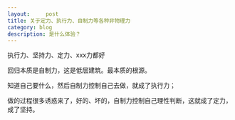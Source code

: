 ```yaml
---
layout:     post
title: 关于定力、执行力、自制力等各种非物理力  
category: blog
description: 是什么体验？
---
```



执行力、坚持力、定力、xxx力都好


回归本质是自制力，这是低层建筑。最本质的根源。


知道自己要什么，然后自制力控制自己去做，就成了执行力；

做的过程很多诱惑来了，好的、坏的，自制力控制自己理性判断，这就成了定力，成了坚持。